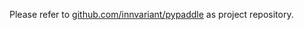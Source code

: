 Please refer to [github.com/innvariant/pypaddle](https://github.com/innvariant/pypaddle) as project repository.
